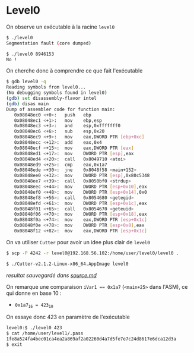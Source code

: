 # Level0

On observe un exécutable à la racine `level0`

```bash
$ ./level0
Segmentation fault (core dumped)

$ ./level0 8946153
No !
```

On cherche donc à comprendre ce que fait l'exécutable

```bash
$ gdb level0 -q
Reading symbols from level0...
(No debugging symbols found in level0)
(gdb) set disassembly-flavor intel
(gdb) disas main
Dump of assembler code for function main:
   0x08048ec0 <+0>:   push   ebp
   0x08048ec1 <+1>:   mov    ebp,esp
   0x08048ec3 <+3>:   and    esp,0xfffffff0
   0x08048ec6 <+6>:   sub    esp,0x20
   0x08048ec9 <+9>:   mov    eax,DWORD PTR [ebp+0xc]
   0x08048ecc <+12>:  add    eax,0x4
   0x08048ecf <+15>:  mov    eax,DWORD PTR [eax]
   0x08048ed1 <+17>:  mov    DWORD PTR [esp],eax
   0x08048ed4 <+20>:  call   0x8049710 <atoi>
   0x08048ed9 <+25>:  cmp    eax,0x1a7
   0x08048ede <+30>:  jne    0x8048f58 <main+152>
   0x08048ee0 <+32>:  mov    DWORD PTR [esp],0x80c5348
   0x08048ee7 <+39>:  call   0x8050bf0 <strdup>
   0x08048eec <+44>:  mov    DWORD PTR [esp+0x10],eax
   0x08048ef0 <+48>:  mov    DWORD PTR [esp+0x14],0x0
   0x08048ef8 <+56>:  call   0x8054680 <getegid>
   0x08048efd <+61>:  mov    DWORD PTR [esp+0x1c],eax
   0x08048f01 <+65>:  call   0x8054670 <geteuid>
   0x08048f06 <+70>:  mov    DWORD PTR [esp+0x18],eax
   0x08048f0a <+74>:  mov    eax,DWORD PTR [esp+0x1c]
   0x08048f0e <+78>:  mov    DWORD PTR [esp+0x8],eax
   0x08048f12 <+82>:  mov    eax,DWORD PTR [esp+0x1c]
```

On va utiliser `Cutter` pour avoir un idee plus clair de `level0`

```bash
$ scp -P 4242 -r level0@192.168.56.102:/home/user/level0/level0 .

$ ./Cutter-v2.1.2-Linux-x86_64.AppImage level0
```

_resultat sauvegardé dans [source.md](source.md)_

On remarque une comparaison `iVar1 == 0x1a7` (<code><main+25></code> dans l'ASM), ce qui donne en base 10 :

- <code>0x1a7<sub>16</sub> = 423<sub>10</sub></code>

On essaye donc 423 en paramètre de l'exécutable

```bash
level0:$ ./level0 423
$ cat /home/user/level1/.pass
1fe8a524fa4bec01ca4ea2a869af2a02260d4a7d5fe7e7c24d8617e6dca12d3a
$ exit
```
